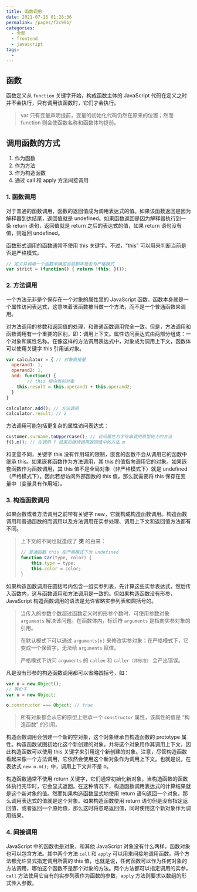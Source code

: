 ```yaml
---
title: 函数调用
date: 2021-07-16 01:28:36
permalink: /pages/f2c99b/
categories: 
  - 全部
  - frontend
  - javascript
tags: 
  - 
---
```


## 函数

函数定义从 `function` 关键字开始，构成函数主体的 JavaScript 代码在定义之时并不会执行，只有调用该函数时，它们才会执行。

> var 只有变量声明提前，变量的初始化代码仍然在原来的位置；然而 function 则会使函数名称和函数体均提前。



## 调用函数的方式

1. 作为函数
2. 作为方法
3. 作为构造函数
4. 通过 call 和 apply 方法间接调用

### 1. 函数调用

对于普通的函数调用，函数的返回值成为调用表达式的值。如果该函数返回是因为解释器到达结尾，返回值就是 undefined。如果函数返回是因为解释器执行到一条 return 语句，返回值就是 return 之后的表达式的值，如果 return 语句没有值，则返回 undefined。

函数形式调用的函数通常不使用 this 关键字。不过，“this” 可以用来判断当前是否是严格模式。

```js
// 定义并调用一个函数来确定当前脚本是否为严格模式
var strict = (function() { return !this; }());
```

### 2. 方法调用

一个方法无非是个保存在一个对象的属性里的 JavaScript 函数。函数本身就是一个属性访问表达式，这意味着该函数被当做一个方法，而不是一个普通函数来调用。

对方法调用的参数和返回值的处理，和普通函数调用完全一致。但是，方法调用和函数调用有一个重要的区别，即：调用上下文。属性访问表达式由两部分组成：一个对象和属性名称。在像这样的方法调用表达式中，对象成为调用上下文，函数体可以使用关键字 this 引用该对象。

```js
var calculator = { // 对象直接量
  operand1: 1,
  operand2: 1,
  add: function() {
		// this 指向当前对象
    this.result = this.operand1 + this.operand2;
  }
}

calculator.add(); // 方法调用
calculator.result; // 2
```

方法调用可能包括更复杂的属性访问表达式：

```js
customer.surname.toUpperCase(); // 访问属性为字符串调用原型链上的方法
f().m(); // 在调用 f 结束后继续调用返回值中的方法 m
```

和变量不同，关键字 this 没有作用域的限制，嵌套的函数不会从调用它的函数中继承 this。如果嵌套函数作为方法调用，其 this 的值指向调用它的对象。如果嵌套函数作为函数调用，其 this 值不是全局对象（非严格模式下）就是 undefined（严格模式下）。因此若想访问外部函数的 this 值，那么就需要将 this 保存在变量中（变量具有作用域）。

### 3. 构造函数调用

如果函数或者方法调用之前带有关键字 new，它就构成构造函数调用。构造函数调用和普通函数的而调用以及方法调用在实参处理、调用上下文和返回值方法都有不同。

> 上下文的不同也就造成了 **类** 的由来：
>
> ```js
> // 普通函数 this 在严格模式下为 undefined
> function Car(type, color) {
>     this.type = type;
>     this.color = color;
> }
> ```

如果构造函数调用在圆括号内包含一组实参列表，先计算这些实参表达式，然后传入函数内，这与函数调用和方法调用是一致的。但如果构造函数没有形参，JavaScript 构造函数调用的语法是允许省略实参列表和圆括号的。

> 当传入的参数个数超过函数定义时的形参个数时，可使用参数对象 `arguments` 解决该问题。在函数体内，标识符 `arguments` 是指向实参对象的引用。
>
> 在默认模式下可以通过 `arguments[n]` 来修改实参对象；在严格模式下，它变成一个保留字，无法给 `arguments` 赋值。
>
> 严格模式下访问 `arguments` 的 `callee` 和 `caller（非标准）` 会产出错误。

凡是没有形参的构造函数调用都可以省略圆括号，如：

```js
var o = new Object();
// 等价于
var o = new Object;

o.constructor === Object; // true
```

> 所有对象都会从它的原型上继承一个 `constructor` 属性，该属性的值是 “构造函数” 的引用。

构造函数调用会创建一个新的空对象，这个对象继承自构造函数的 prototype 属性。构造函数试图初始化这个新创建的对象，并将这个对象用作其调用上下文，因此构造函数可以使用 this 关键字来引用这个新创建的对象。注意，尽管构造函数看起来像一个方法调用，它依然会使用这个新对象作为调用上下文。也就是说，在表达式 `new o.m();` 中，调用上下文并不是 o。

构造函数通常不使用 return 关键字，它们通常初始化新对象，当构造函数的函数体执行完毕时，它会显式返回。在这种情况下，构造函数调用表达式的计算结果就是这个新对象的值。然而如果构造函数显式地使用 return 语句返回一个对象，那么调用表达式的值就是这个对象。如果构造函数使用 return 语句但是没有指定返回值，或者返回一个原始值，那么这时将忽略返回值，同时使用这个新对象作为调用结果。

### 4. 间接调用

JavaScript 中的函数也是对象，和其他 JavaScript 对象没有什么两样，函数对象也可以包含方法。其中两个方法 `call` 和 `apply` 可以用来间接地调用函数。两个方法都允许显式指定调用所需的 this 值，也就是说，任何函数可以作为任何对象的方法调用，哪怕这个函数不是那个对象的方法。两个方法都可以指定调用的实参，`call` 方法使用它自有的实参列表作为函数的参数，`apply` 方法则要求以数组的形式传入参数。

